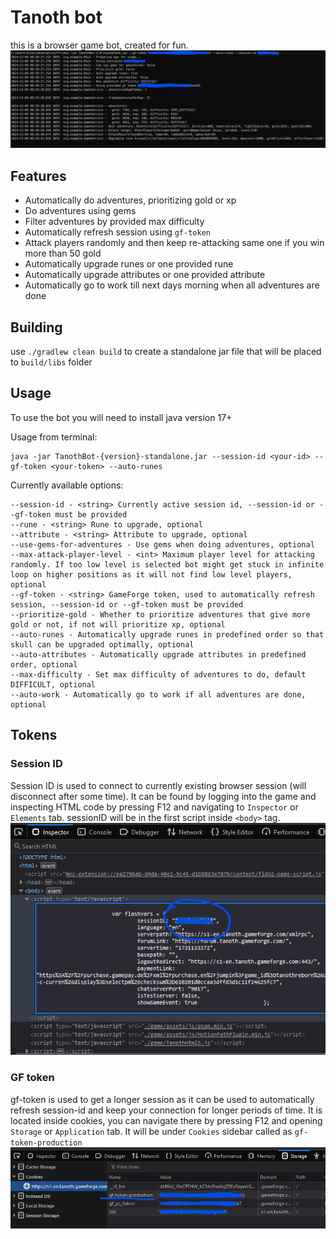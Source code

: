 # Tanoth bot

this is a browser game bot, created for fun.
![usage](images/usage.png)

## Features

- Automatically do adventures, prioritizing gold or xp
- Do adventures using gems
- Filter adventures by provided max difficulty
- Automatically refresh session using `gf-token`
- Attack players randomly and then keep re-attacking same one if you win more than 50 gold
- Automatically upgrade runes or one provided rune
- Automatically upgrade attributes or one provided attribute
- Automatically go to work till next days morning when all adventures are done

## Building

use `./gradlew clean build` to create a standalone jar file that will be placed to `build/libs` folder

## Usage

To use the bot you will need to install java version 17+

Usage from terminal:

```
java -jar TanothBot-{version}-standalone.jar --session-id <your-id> --gf-token <your-token> --auto-runes
```

Currently available options:

```
--session-id - <string> Currently active session id, --session-id or --gf-token must be provided
--rune - <string> Rune to upgrade, optional
--attribute - <string> Attribute to upgrade, optional
--use-gems-for-adventures - Use gems when doing adventures, optional
--max-attack-player-level - <int> Maximum player level for attacking randomly. If too low level is selected bot might get stuck in infinite loop on higher positions as it will not find low level players, optional
--gf-token - <string> GameForge token, used to automatically refresh session, --session-id or --gf-token must be provided
--prioritize-gold - Whether to prioritize adventures that give more gold or not, if not will prioritize xp, optional
--auto-runes - Automatically upgrade runes in predefined order so that skull can be upgraded optimally, optional
--auto-attributes - Automatically upgrade attributes in predefined order, optional
--max-difficulty - Set max difficulty of adventures to do, default DIFFICULT, optional
--auto-work - Automatically go to work if all adventures are done, optional
```

## Tokens

### Session ID

Session ID is used to connect to currently existing browser session (will disconnect after some time). It can be found
by logging into the game and inspecting HTML code by pressing F12 and navigating to `Inspector`
or `Elements` tab. sessionID will be in the first script inside `<body>` tag.
![session_id_location](images/session_id_location.png)

### GF token

gf-token is used to get a longer session as it can be used to automatically refresh session-id and keep your connection
for longer periods of time. It is located inside cookies, you can navigate there by pressing F12 and opening `Storage`
or `Application` tab. It will be under `Cookies` sidebar called as `gf-token-production`
![gf_token_location](images/gf_token_location.png)
